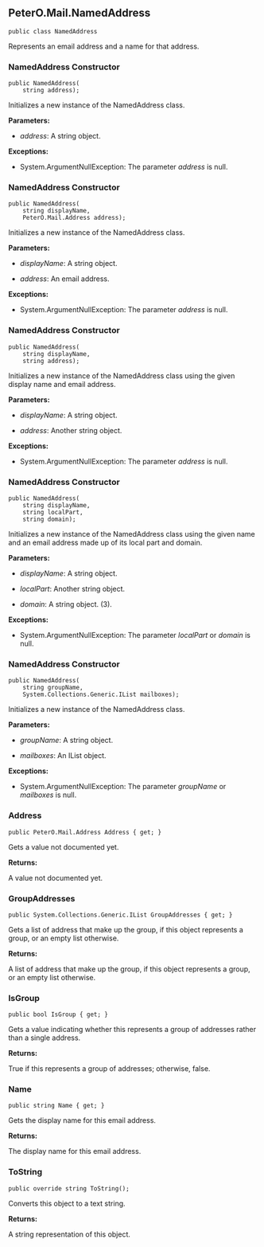 ## PeterO.Mail.NamedAddress

    public class NamedAddress

Represents an email address and a name for that address.

### NamedAddress Constructor

    public NamedAddress(
        string address);

Initializes a new instance of the NamedAddress class.

<b>Parameters:</b>

 * <i>address</i>: A string object.

<b>Exceptions:</b>

 * System.ArgumentNullException:
The parameter  <i>address</i>
 is null.

### NamedAddress Constructor

    public NamedAddress(
        string displayName,
        PeterO.Mail.Address address);

Initializes a new instance of the NamedAddress class.

<b>Parameters:</b>

 * <i>displayName</i>: A string object.

 * <i>address</i>: An email address.

<b>Exceptions:</b>

 * System.ArgumentNullException:
The parameter  <i>address</i>
 is null.

### NamedAddress Constructor

    public NamedAddress(
        string displayName,
        string address);

Initializes a new instance of the NamedAddress class using the given display name and email address.

<b>Parameters:</b>

 * <i>displayName</i>: A string object.

 * <i>address</i>: Another string object.

<b>Exceptions:</b>

 * System.ArgumentNullException:
The parameter  <i>address</i>
 is null.

### NamedAddress Constructor

    public NamedAddress(
        string displayName,
        string localPart,
        string domain);

Initializes a new instance of the NamedAddress class using the given name and an email address made up of its local part and domain.

<b>Parameters:</b>

 * <i>displayName</i>: A string object.

 * <i>localPart</i>: Another string object.

 * <i>domain</i>: A string object. (3).

<b>Exceptions:</b>

 * System.ArgumentNullException:
The parameter  <i>localPart</i>
 or  <i>domain</i>
 is null.

### NamedAddress Constructor

    public NamedAddress(
        string groupName,
        System.Collections.Generic.IList mailboxes);

Initializes a new instance of the NamedAddress class.

<b>Parameters:</b>

 * <i>groupName</i>: A string object.

 * <i>mailboxes</i>: An IList object.

<b>Exceptions:</b>

 * System.ArgumentNullException:
The parameter  <i>groupName</i>
 or  <i>mailboxes</i>
 is null.

### Address

    public PeterO.Mail.Address Address { get; }

Gets a value not documented yet.

<b>Returns:</b>

A value not documented yet.

### GroupAddresses

    public System.Collections.Generic.IList GroupAddresses { get; }

Gets a list of address that make up the group, if this object represents a group, or an empty list otherwise.

<b>Returns:</b>

A list of address that make up the group, if this object represents a group, or an empty list otherwise.

### IsGroup

    public bool IsGroup { get; }

Gets a value indicating whether this represents a group of addresses rather than a single address.

<b>Returns:</b>

True if this represents a group of addresses; otherwise, false.

### Name

    public string Name { get; }

Gets the display name for this email address.

<b>Returns:</b>

The display name for this email address.

### ToString

    public override string ToString();

Converts this object to a text string.

<b>Returns:</b>

A string representation of this object.
